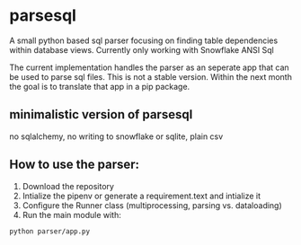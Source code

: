# parsesql
A small python based sql parser focusing on finding table dependencies within database views. Currently only working with Snowflake ANSI Sql

The current implementation handles the parser as an seperate app that can be used to parse sql files. This is not a stable version. Within the 
next month the goal is to translate that app in a pip package. 

## minimalistic version of parsesql
no sqlalchemy, no writing to snowflake or sqlite, plain csv

## How to use the parser:
1. Download the repository
2. Intialize the pipenv or generate a requirement.text and intialize it
6. Configure the Runner class (multiprocessing, parsing vs. dataloading)
7. Run the main module with:
```
python parser/app.py
```
